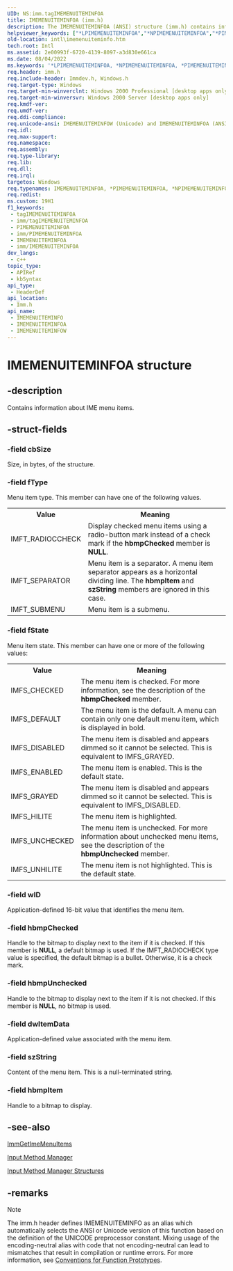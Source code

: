 ```yaml
---
UID: NS:imm.tagIMEMENUITEMINFOA
title: IMEMENUITEMINFOA (imm.h)
description: The IMEMENUITEMINFOA (ANSI) structure (imm.h) contains information about IME menu items.
helpviewer_keywords: ["*LPIMEMENUITEMINFOA","*NPIMEMENUITEMINFOA","*PIMEMENUITEMINFOA","IMEMENUITEMINFO","IMEMENUITEMINFO structure [Internationalization for Windows Applications]","IMEMENUITEMINFOA","IMEMENUITEMINFOW","PIMEMENUITEMINFO","PIMEMENUITEMINFO structure pointer [Internationalization for Windows Applications]","_win32_IMEMENUITEMINFO_str","imm/IMEMENUITEMINFO","imm/IMEMENUITEMINFOA","imm/IMEMENUITEMINFOW","imm/PIMEMENUITEMINFO","intl.imemenuiteminfo","tagIMEMENUITEMINFOA","tagIMEMENUITEMINFOW"]
old-location: intl\imemenuiteminfo.htm
tech.root: Intl
ms.assetid: 2e00993f-6720-4139-8097-a3d830e661ca
ms.date: 08/04/2022
ms.keywords: '*LPIMEMENUITEMINFOA, *NPIMEMENUITEMINFOA, *PIMEMENUITEMINFOA, IMEMENUITEMINFO, IMEMENUITEMINFO structure [Internationalization for Windows Applications], IMEMENUITEMINFOA, IMEMENUITEMINFOW, PIMEMENUITEMINFO, PIMEMENUITEMINFO structure pointer [Internationalization for Windows Applications], _win32_IMEMENUITEMINFO_str, imm/IMEMENUITEMINFO, imm/IMEMENUITEMINFOA, imm/IMEMENUITEMINFOW, imm/PIMEMENUITEMINFO, intl.imemenuiteminfo, tagIMEMENUITEMINFOA, tagIMEMENUITEMINFOW'
req.header: imm.h
req.include-header: Immdev.h, Windows.h
req.target-type: Windows
req.target-min-winverclnt: Windows 2000 Professional [desktop apps only]
req.target-min-winversvr: Windows 2000 Server [desktop apps only]
req.kmdf-ver: 
req.umdf-ver: 
req.ddi-compliance: 
req.unicode-ansi: IMEMENUITEMINFOW (Unicode) and IMEMENUITEMINFOA (ANSI)
req.idl: 
req.max-support: 
req.namespace: 
req.assembly: 
req.type-library: 
req.lib: 
req.dll: 
req.irql: 
targetos: Windows
req.typenames: IMEMENUITEMINFOA, *PIMEMENUITEMINFOA, *NPIMEMENUITEMINFOA, *LPIMEMENUITEMINFOA
req.redist: 
ms.custom: 19H1
f1_keywords:
 - tagIMEMENUITEMINFOA
 - imm/tagIMEMENUITEMINFOA
 - PIMEMENUITEMINFOA
 - imm/PIMEMENUITEMINFOA
 - IMEMENUITEMINFOA
 - imm/IMEMENUITEMINFOA
dev_langs:
 - c++
topic_type:
 - APIRef
 - kbSyntax
api_type:
 - HeaderDef
api_location:
 - Imm.h
api_name:
 - IMEMENUITEMINFO
 - IMEMENUITEMINFOA
 - IMEMENUITEMINFOW
---
```


# IMEMENUITEMINFOA structure


## -description

Contains information about IME menu items.

## -struct-fields

### -field cbSize

Size, in bytes, of the structure.

### -field fType

Menu item type. This member can have one of the following values.

<table>
<tr>
<th>Value</th>
<th>Meaning</th>
</tr>
<tr>
<td>IMFT_RADIOCCHECK</td>
<td>Display checked menu items using a radio-button mark instead of a check mark if the <b>hbmpChecked</b> member is <b>NULL</b>.</td>
</tr>
<tr>
<td>IMFT_SEPARATOR</td>
<td>Menu item is a separator. A menu item separator appears as a horizontal dividing line. The <b>hbmpItem</b> and <b>szString</b> members are ignored in this case.</td>
</tr>
<tr>
<td>IMFT_SUBMENU</td>
<td>Menu item is a submenu.</td>
</tr>
</table>

### -field fState

Menu item state. This member can have one or more of the following values:

<table>
<tr>
<th>Value</th>
<th>Meaning</th>
</tr>
<tr>
<td>IMFS_CHECKED</td>
<td>The menu item is checked. For more information, see the description of the <b>hbmpChecked</b> member.</td>
</tr>
<tr>
<td>IMFS_DEFAULT</td>
<td>The menu item is the default. A menu can contain only one default menu item, which is displayed in bold.</td>
</tr>
<tr>
<td>IMFS_DISABLED</td>
<td>The menu item is disabled and appears dimmed so it cannot be selected. This is equivalent to IMFS_GRAYED.</td>
</tr>
<tr>
<td>IMFS_ENABLED</td>
<td>The menu item is enabled. This is the default state.</td>
</tr>
<tr>
<td>IMFS_GRAYED</td>
<td>The menu item is disabled and appears dimmed so it cannot be selected. This is equivalent to IMFS_DISABLED.</td>
</tr>
<tr>
<td>IMFS_HILITE</td>
<td>The menu item is highlighted.</td>
</tr>
<tr>
<td>IMFS_UNCHECKED</td>
<td>The menu item is unchecked. For more information about unchecked menu items, see the description of the <b>hbmpUnchecked</b> member.</td>
</tr>
<tr>
<td>IMFS_UNHILITE</td>
<td>The menu item is not highlighted. This is the default state.</td>
</tr>
</table>

### -field wID

Application-defined 16-bit value that identifies the menu item.

### -field hbmpChecked

Handle to the bitmap to display next to the item if it is checked. If this member is <b>NULL</b>, a default bitmap is used. If the IMFT_RADIOCHECK type value is specified, the default bitmap is a bullet. Otherwise, it is a check mark.

### -field hbmpUnchecked

Handle to the bitmap to display next to the item if it is not checked. If this member is <b>NULL</b>, no bitmap is used.

### -field dwItemData

Application-defined value associated with the menu item.

### -field szString

Content of the menu item. This is a null-terminated string.

### -field hbmpItem

Handle to a bitmap to display.

## -see-also

<a href="/windows/desktop/api/imm/nf-imm-immgetimemenuitemsa">ImmGetImeMenuItems</a>



<a href="/windows/desktop/Intl/input-method-manager">Input Method Manager</a>



<a href="/windows/desktop/Intl/input-method-manager-structures">Input Method Manager Structures</a>

## -remarks

> [!NOTE]
> The imm.h header defines IMEMENUITEMINFO as an alias which automatically selects the ANSI or Unicode version of this function based on the definition of the UNICODE preprocessor constant. Mixing usage of the encoding-neutral alias with code that not encoding-neutral can lead to mismatches that result in compilation or runtime errors. For more information, see [Conventions for Function Prototypes](/windows/win32/intl/conventions-for-function-prototypes).
